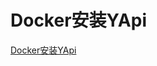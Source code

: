 # Docker安装YApi

[Docker安装YApi](https://www.cnblogs.com/woshimrf/p/docker-install-yapi.html)



<comment/>